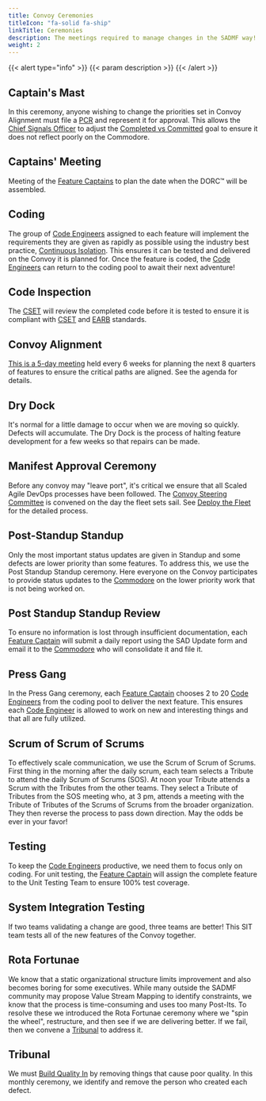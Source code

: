 ```yaml
---
title: Convoy Ceremonies
titleIcon: "fa-solid fa-ship"
linkTitle: Ceremonies
description: The meetings required to manage changes in the SADMF way!
weight: 2
---
```


{{< alert type="info" >}}
{{< param description >}}
{{< /alert >}}

## Captain's Mast

In this ceremony, anyone wishing to change the priorities set in Convoy Alignment must file a [PCR](/release-convoy/manifest/#priority-change-request) and represent it for approval. This allows the [Chief Signals Officer](/roles/#chief-signals-officer-cso) to adjust the [Completed vs Committed](/metrics/#features-completed-vs-committed) goal to ensure it does not reflect poorly on the Commodore.

## Captains' Meeting

Meeting of the [Feature Captains](/roles/#feature-captain-fc) to plan the date when the DORC&trade; will be assembled.

## Coding

The group of [Code Engineers](/roles/#code-engineer-ce) assigned to each feature will implement the requirements they are given as rapidly as possible using the industry best practice, [Continuous Isolation](https://continuousisolation.com). This ensures it can be tested and delivered on the Convoy it is planned for. Once the feature is coded, the [Code Engineers](/roles/#code-engineer-ce) can return to the coding pool to await their next adventure!

## Code Inspection

The [CSET](/roles/#code-standards-enforcement-team-cset) will review the completed code before it is tested to ensure it is compliant with [CSET](/roles/#code-standards-enforcement-team-cset) and [EARB](/roles/#enterprise-architecture-review-board-earb) standards.

## Convoy Alignment

[This is a 5-day meeting](/release-convoy/agenda/) held every 6 weeks for planning the next 8 quarters of features to ensure the critical paths are aligned. See the agenda for details.

## Dry Dock

It's normal for a little damage to occur when we are moving so quickly. Defects will accumulate. The Dry Dock is the process of halting feature development for a few weeks so that repairs can be made.

## Manifest Approval Ceremony

Before any convoy may "leave port", it's critical we ensure that all Scaled Agile DevOps processes have been followed. The [Convoy Steering Committee](/release-convoy/deploy/#convoy-steering-committee-csc) is convened on the day the fleet sets sail. See [Deploy the Fleet](/release-convoy/deploy/) for the detailed process.

## Post-Standup Standup

Only the most important status updates are given in Standup and some defects are lower priority than some features. To address this, we use the Post Standup Standup ceremony. Here everyone on the Convoy participates to provide status updates to the [Commodore](/roles/#commodore-c) on the lower priority work that is not being worked on.  

## Post Standup Standup Review

To ensure no information is lost through insufficient documentation, each [Feature Captain](/roles/#feature-captain-fc) will submit a daily report using the SAD Update form and email it to the [Commodore](/roles/#commodore-c) who will consolidate it and file it.

## Press Gang

In the Press Gang ceremony, each [Feature Captain](/roles/#feature-captain-fc) chooses 2 to 20 [Code Engineers](/roles/#code-engineer-ce) from the coding pool to deliver the next feature. This ensures each [Code Engineer](/roles/#code-engineer-ce) is allowed to work on new and interesting things and that all are fully utilized.

## Scrum of Scrum of Scrums

To effectively scale communication, we use the Scrum of Scrum of Scrums. First thing in the morning after the daily scrum, each team selects a Tribute to attend the daily Scrum of Scrums (SOS). At noon your Tribute attends a Scrum with the Tributes from the other teams. They select a Tribute of Tributes from the SOS meeting who, at 3 pm, attends a meeting with the Tribute of Tributes of the Scrums of Scrums from the broader organization. They then reverse the process to pass down direction. May the odds be ever in your favor!

## Testing

To keep the [Code Engineers](/roles/#code-engineer-ce) productive, we need them to focus only on coding. For unit testing, the [Feature Captain](/roles/#feature-captain-fc) will assign the complete feature to the Unit Testing Team to ensure 100% test coverage.

## System Integration Testing

If two teams validating a change are good, three teams are better! This SIT team tests all of the new features of the Convoy together.

## Rota Fortunae

We know that a static organizational structure limits improvement and also becomes boring for some executives. While many outside the SADMF community may propose Value Stream Mapping to identify constraints, we know that the process is time-consuming and uses too many Post-Its. To resolve these we introduced the Rota Fortunae ceremony where we "spin the wheel", restructure, and then see if we are delivering better. If we fail, then we convene a [Tribunal](#tribunal) to address it.

## Tribunal

We must [Build Quality In](/principles/#build-quality-in) by removing things that cause poor quality. In this monthly ceremony, we identify and remove the person who created each defect.
